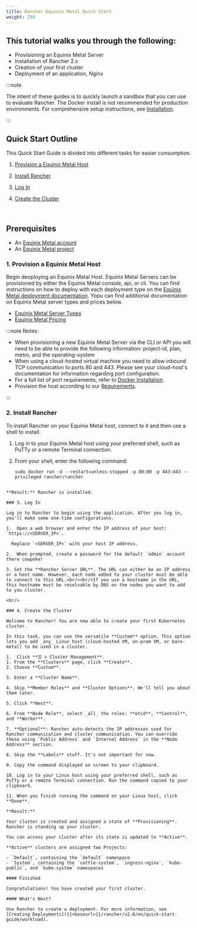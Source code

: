 ```yaml
---
title: Rancher Equinix Metal Quick Start
weight: 250
---
```


## This tutorial walks you through the following:

- Provisioning an Equinix Metal Server
- Installation of Rancher 2.x
- Creation of your first cluster
- Deployment of an application, Nginx

:::note

The intent of these guides is to quickly launch a sandbox that you can use to evaluate Rancher. The Docker install is not recommended for production environments. For comprehensive setup instructions, see [Installation]({{<baseurl>}}/rancher/v2.6/en/installation/).

:::

## Quick Start Outline

This Quick Start Guide is divided into different tasks for easier consumption.

<!-- TOC -->


1. [Provision a Equinix Metal Host](#1-provision-a-equinix-metal-host)

1. [Install Rancher](#2-install-rancher)

1. [Log In](#3-log-in)

1. [Create the Cluster](#4-create-the-cluster)

<!-- /TOC -->
<br/>

## Prerequisites

- An [Equinix Metal account](https://metal.equinix.com/developers/docs/accounts/users/)
- An [Equinix Metal project](https://metal.equinix.com/developers/docs/accounts/projects/)


### 1. Provision a Equinix Metal Host

 Begin deoploying an Equinix Metal Host. Equinix Metal Servers can be provisioned by either the Equinix Metal console, api, or cli. You can find instructions on how to deploy with each deployment type on the [Equinix Metal deployment documentation](https://metal.equinix.com/developers/docs/deploy/on-demand/). Yopu can find additional documentation on Equinix Metal server types and prices below.
  - [Equinix Metal Server Types](https://metal.equinix.com/developers/docs/servers/about/)
  - [Equinix Metal Pricing](https://metal.equinix.com/developers/docs/servers/server-specs/)

:::note Notes:

- When provisioning a new Equinix Metal Server via the CLI or API you will need to be able to provide the following information:  project-id, plan, metro, and the operating-system
- When using a cloud-hosted virtual machine you need to allow inbound TCP communication to ports 80 and 443.  Please see your cloud-host's documentation for information regarding port configuration.
- For a full list of port requirements, refer to [Docker Installation]({{<baseurl>}}/rancher/v2.6/en/cluster-provisioning/node-requirements/).
- Provision the host according to our [Requirements]({{<baseurl>}}/rancher/v2.6/en/installation/requirements/).

:::
### 2. Install Rancher

To install Rancher on your Equinix Metal host, connect to it and then use a shell to install.

1.  Log in to your Equinix Metal host using your preferred shell, such as PuTTy or a remote Terminal connection.

2.  From your shell, enter the following command:

	```
    sudo docker run -d --restart=unless-stopped -p 80:80 -p 443:443 --privileged rancher/rancher
  ```

**Result:** Rancher is installed.

### 3. Log In

Log in to Rancher to begin using the application. After you log in, you'll make some one-time configurations.

1.  Open a web browser and enter the IP address of your host: `https://<SERVER_IP>`.

    Replace `<SERVER_IP>` with your host IP address.

2.  When prompted, create a password for the default `admin` account there cowpoke!

3. Set the **Rancher Server URL**. The URL can either be an IP address or a host name. However, each node added to your cluster must be able to connect to this URL.<br/><br/>If you use a hostname in the URL, this hostname must be resolvable by DNS on the nodes you want to add to you cluster.

<br/>

### 4. Create the Cluster

Welcome to Rancher! You are now able to create your first Kubernetes cluster.

In this task, you can use the versatile **Custom** option. This option lets you add _any_ Linux host (cloud-hosted VM, on-prem VM, or bare-metal) to be used in a cluster.

1.  Click **☰ > Cluster Management**.
1. From the **Clusters** page, click **Create**.
2. Choose **Custom**.

3. Enter a **Cluster Name**.

4. Skip **Member Roles** and **Cluster Options**. We'll tell you about them later.

5. Click **Next**.

6. From **Node Role**, select _all_ the roles: **etcd**, **Control**, and **Worker**.

7. **Optional**: Rancher auto-detects the IP addresses used for Rancher communication and cluster communication. You can override these using `Public Address` and `Internal Address` in the **Node Address** section.

8. Skip the **Labels** stuff. It's not important for now.

9. Copy the command displayed on screen to your clipboard.

10. Log in to your Linux host using your preferred shell, such as PuTTy or a remote Terminal connection. Run the command copied to your clipboard.

11. When you finish running the command on your Linux host, click **Done**.

**Result:**

Your cluster is created and assigned a state of **Provisioning**. Rancher is standing up your cluster.

You can access your cluster after its state is updated to **Active**.

**Active** clusters are assigned two Projects:

- `Default`, containing the `default` namespace
- `System`, containing the `cattle-system`, `ingress-nginx`, `kube-public`, and `kube-system` namespaces

#### Finished

Congratulations! You have created your first cluster.

#### What's Next?

Use Rancher to create a deployment. For more information, see [Creating Deployments]({{<baseurl>}}/rancher/v2.6/en/quick-start-guide/workload).
